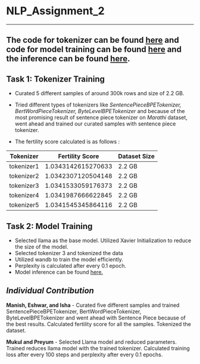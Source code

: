 # NLP_Assignment_2
---
The code for tokenizer can be found <a href = 'https://github.com/PreyumKr/nlp_assignment2/blob/main/Tokenizer_Training.ipynb'>here</a> and code for model training can be found <a href='https://github.com/PreyumKr/nlp_assignment2/blob/main/NLP_A2_2_large_5Epoch.ipynb'>here</a> and the inference can be found <a href='https://github.com/PreyumKr/nlp_assignment2/blob/main/inference.ipynb'>here</a>.
---
## **Task 1: Tokenizer Training** 
- Curated 5 different samples of around 300k rows and size of 2.2 GB.
  
- Tried different types of tokenizers like *SentencePieceBPETokenizer, BertWordPieceTokenizer, ByteLevelBPETokenizer* and because of the most promising result of sentence piece tokenizer on *Marathi* dataset, went ahead and trained our curated samples with sentence piece tokenizer.
  
- The fertility score calculated is as follows :
  
| Tokenizer    | Fertility Score      | Dataset Size |
|--------------|----------------------|--------------|
| tokenizer1   | 1.0343142615270633   | 2.2 GB       |
| tokenizer2   | 1.0342307120504148   | 2.2 GB       |
| tokenizer3   | 1.0341533059176373   | 2.2 GB       |
| tokenizer4   | 1.0341987666622845   | 2.2 GB       |
| tokenizer5   | 1.0341545345864116   | 2.2 GB       |

## **Task 2: Model Training** 
- Selected llama as the base model. Utilized Xavier Initialization to reduce the size of the model.
- Selected tokenizer 3 and tokenized the data
- Utilized wandb to train the model efficiently.
- Perplexity is calculated after every 0.1 epoch.
- Model inference can be found <a href = 'https://github.com/PreyumKr/nlp_assignment2/blob/main/inference.ipynb'> here. </a>








## ***Individual Contribution***

**Manish, Eshwar, and Isha** - Curated five different samples and trained SentencePieceBPETokenizer, BertWordPieceTokenizer, ByteLevelBPETokenizer and went ahead with Sentence Piece because of the best results. Calculated fertility score for all the samples. Tokenized the dataset. 

**Mukul and Preyum** - Selected Llama model and reduced parameters. Trained reduces llama model with the trained tokenizer. Calculated training loss after every 100 steps and perplexity after every 0.1 epochs. 



